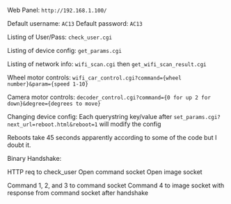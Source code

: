 Web Panel: `http://192.168.1.100/`

Default username: `AC13`
Default password: `AC13`

Listing of User/Pass: `check_user.cgi`

Listing of device config: `get_params.cgi`

Listing of network info: `wifi_scan.cgi` then `get_wifi_scan_result.cgi`

Wheel motor controls: `wifi_car_control.cgi?command={wheel number}&param={speed 1-10}`

Camera motor controls: `decoder_control.cgi?command={0 for up 2 for down}&degree={degrees to move}`

Changing device config: Each querystring key/value after `set_params.cgi?next_url=reboot.html&reboot=1` will modify the config

Reboots take 45 seconds apparently according to some of the code but I doubt it.

Binary Handshake:

HTTP req to check_user
Open command socket
Open image socket

Command 1, 2, and 3 to command socket
Command 4 to image socket with response from command socket after handshake